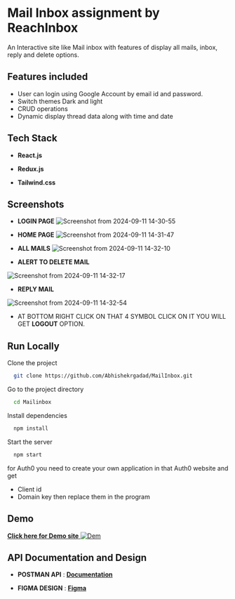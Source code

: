 
# Mail Inbox assignment by ReachInbox

An Interactive site like Mail inbox with features of display all mails, inbox, reply and delete options.
## Features included

- User can login using Google Account by email id and password.
- Switch themes Dark and light
- CRUD operations
- Dynamic display thread data along with time and date





## Tech Stack

- **React.js**

- **Redux.js**
- **Tailwind.css**


## Screenshots
- **LOGIN PAGE**
![Screenshot from 2024-09-11 14-30-55](https://github.com/user-attachments/assets/04388071-84a0-4efd-b0c4-0254283d1ba7)

- **HOME PAGE**
![Screenshot from 2024-09-11 14-31-47](https://github.com/user-attachments/assets/f7d91067-290d-4fbf-81e1-13698429a0ec)

- **ALL MAILS**
![Screenshot from 2024-09-11 14-32-10](https://github.com/user-attachments/assets/d3f403a5-705a-49fd-8543-b73dadcbc9d6)

- **ALERT TO DELETE MAIL**

![Screenshot from 2024-09-11 14-32-17](https://github.com/user-attachments/assets/960a8c9e-1244-4d37-97af-3d0b11d64eb7)

- **REPLY MAIL**

![Screenshot from 2024-09-11 14-32-54](https://github.com/user-attachments/assets/9f3d6ad9-52d2-4e51-9324-98fa7336b0ab)

- AT BOTTOM RIGHT CLICK ON THAT 4 SYMBOL CLICK ON IT YOU WILL GET **LOGOUT** OPTION.


## Run Locally

Clone the project

```bash
  git clone https://github.com/Abhishekrgadad/MailInbox.git
```

Go to the project directory

```bash
  cd Mailinbox
```

Install dependencies

```bash
  npm install
```

Start the server

```bash
  npm start
```
for Auth0 you need to create your own application in that Auth0 website and get 
- Client id
- Domain key
then replace them in the program


## Demo

[**Click here for Demo site** ![Dem](https://img.shields.io/badge/Demo-Link-blue)](https://reachinbox-seven.vercel.app/)




## API Documentation and Design

- **POSTMAN API** :    [**Documentation**](https://documenter.getpostman.com/view/30630244/2sA2rCTMKr#f45cb7f3-d007-4df5-83f4-ea598d3e5015)

 - **FIGMA DESIGN** : [**Figma**](https://www.figma.com/design/uECxqvFhEx9dn4ZuO7wqmu/Reachinbox-Assignment)